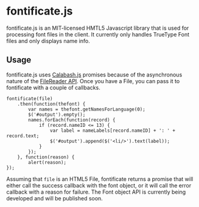 # fontificate.js

fontificate.js is an MIT-licensed HMTL5 Javascript library that is used for processing font files in the client.  It currently only handles TrueType Font files and only displays name info.

## Usage

fontificate.js uses [Calabash.js](https://github.com/samlecuyer/calabash) promises because of the asynchronous nature of the [FileReader API](http://www.w3.org/TR/FileAPI/).  Once you have a File, you can pass it to fontificate with a couple of callbacks.

    fontificate(file)
        .then(function(thefont) {
            var names = thefont.getNamesForLanguage(0);
            $('#output').empty();
            names.forEach(function(record) {
                if (record.nameID <= 13) {
                    var label = nameLabels[record.nameID] + ': ' + record.text;
                    $('#output').append($('<li/>').text(label));
                }
            });
        }, function(reason) {
            alert(reason);
    });

Assuming that `file` is an HTML5 File, fontificate returns a promise that will either call the success callback with
the font object, or it will call the error callback with a reason for failure.  The Font object API is currently being developed
and will be published soon.
